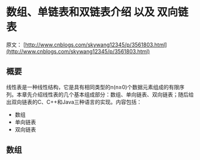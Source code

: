 # 数组、单链表和双链表介绍 以及 双向链表

原文： [http://www.cnblogs.com/skywang12345/p/3561803.html](http://www.cnblogs.com/skywang12345/p/3561803.html)

## 概要

线性表是一种线性结构，它是具有相同类型的n(n≥0)个数据元素组成的有限序列。本章先介绍线性表的几个基本组成部分：数组、单向链表、双向链表；随后给出双向链表的C、C++和Java三种语言的实现。内容包括：

- 数组
- 单向链表
- 双向链表

## 数组


